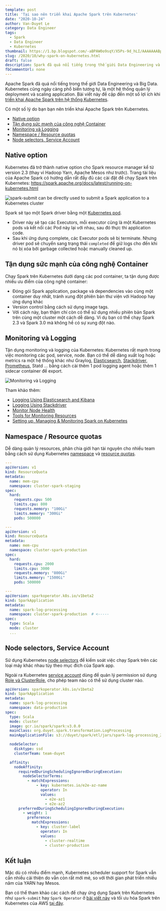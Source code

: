 ```yaml
---
template: post
title: 'Tại sao nên triển khai Apache Spark trên Kubernetes'
date: "2020-10-24"
author: Van-Duyet Le
category: Data Engineer
tags:
  - Spark
  - Data Engineer
  - Kubernetes
thumbnail: https://1.bp.blogspot.com/-aBPAW0o9sqY/X5Ps-9d_hLI/AAAAAAABp1A/ZCTOfwThNEUykd4biRSDnZj0D7menY9kACLcBGAsYHQ/s0/spark-on-k8s.jpg
slug: /2020/10/why-spark-on-kubernetes.html
draft: false
description: Spark đã quá nổi tiếng trong thế giới Data Engineering và Bigdata. Kubernetes cũng ngày càng phổ biến tương tự, là một hệ thống quản lý deployment và scaling application. Bài viết này bàn đến một số lợi ích khi triển khai ứng dụng Apache Spark trên hệ thống Kubernetes.
fbCommentUrl: none
---
```


Apache Spark đã quá nổi tiếng trong thế giới Data Engineering và Big Data. Kubernetes cũng ngày càng phổ biến tương tự, là một hệ thống quản lý deployment và scaling application. Bài viết này đề cập đến một số lợi ích khi [triển khai Apache Spark trên hệ thống Kubernetes](https://blog.duyet.net/2020/05/spark-on-k8s.html).

Có một số lý do bạn bạn nên triển khai Apache Spark trên Kubernetes.

- [Native option](#native-option)
- [Tận dụng sức mạnh của công nghệ Container](#tận-dụng-sức-mạnh-của-công-nghệ-container)
- [Monitoring và Logging](#monitoring-và-logging)
- [Namespace / Resource quotas](#namespace--resource-quotas)
- [Node selectors, Service Account](#node-selectors-service-account)

## Native option

Kubernetes đã trở thành native option cho Spark resource manager kể từ version 2.3 (thay vì Hadoop Yarn, Apache Mesos như trước). Trang tài liệu của Apache Spark có hướng dẫn rất đầy đủ các cài đặt để chạy Spark trên Kubernetes: https://spark.apache.org/docs/latest/running-on-kubernetes.html

![spark-submit can be directly used to submit a Spark application to a Kubernetes cluster](/media/2020/why-spark-k8s/k8s-cluster-mode.png)

Spark sẽ tạo một Spark driver bằng một [Kubernetes pod](https://kubernetes.io/docs/concepts/workloads/pods/pod/).

- Driver này sẽ tạo các Executors, mỗi executor cũng là một Kubernetes pods và kết nối các Pod này lại với nhau, sau đó thực thi application code.
- Sau khi ứng dụng complete, các Executor pods sẽ bị terminate. Nhưng driver pod sẽ chuyển sang trạng thái `completed` để giữ logs cho đến khi nó bị xóa bởi garbage collected hoặc manually cleaned up.

## Tận dụng sức mạnh của công nghệ Container

Chạy Spark trên Kubernetes dưới dạng các pod container, ta tận dụng được nhiều ưu điểm của công nghệ container:

- Đóng gói Spark application, package và dependencies vào cùng một container duy nhất, tránh xung đột phiên bản thư viện với Hadoop hay ứng dụng khác
- Version control bằng cách sử dụng image tags.
- Với cách này, bạn thậm chí còn có thể sử dụng nhiều phiên bản Spark trên cùng một cluster một cách dễ dàng. Ví dụ bạn có thể chạy Spark 2.3 và Spark 3.0 mà không hề có sự xung đột nào.

## Monitoring và Logging

Tận dụng monitoring và logging của Kubernetes: Kubernetes rất mạnh trong việc monitoring các pod, service, node. Bạn có thể dễ dàng xuất log hoặc metrics ra một hệ thống khác như Graylog, [Elasticsearch](https://kubernetes.io/docs/tasks/debug-application-cluster/logging-elasticsearch-kibana/), [Stackdriver](https://kubernetes.io/docs/tasks/debug-application-cluster/logging-stackdriver/), [Prometheus](https://prometheus.io/), Statd ... bằng cách cài thêm 1 pod logging agent hoặc thêm 1 sidecar container để export.

![Monitoring và Logging](/media/2020/why-spark-k8s/logging-with-streaming-sidecar.png)

Tham khảo thêm:

- [Logging Using Elasticsearch and Kibana](https://kubernetes.io/docs/tasks/debug-application-cluster/logging-elasticsearch-kibana/)
- [Logging Using Stackdriver](https://kubernetes.io/docs/tasks/debug-application-cluster/logging-stackdriver/)
- [Monitor Node Health](https://kubernetes.io/docs/tasks/debug-application-cluster/monitor-node-health/)
- [Tools for Monitoring Resources](https://kubernetes.io/docs/tasks/debug-application-cluster/resource-usage-monitoring/)
- [Setting up, Managing & Monitoring Spark on Kubernetes](https://www.datamechanics.co/blog-post/setting-up-managing-monitoring-spark-on-kubernetes)

## Namespace / Resource quotas

Dễ dàng quản lý resources, phân chia giới hạn tài nguyên cho nhiều team bằng cách sử dụng Kubernetes [namespace](https://kubernetes.io/docs/concepts/overview/working-with-objects/namespaces/) và [resource quotas](https://kubernetes.io/docs/concepts/policy/resource-quotas/).

```yaml
---
apiVersion: v1
kind: ResourceQuota
metadata:
  name: mem-cpu
  namespace: cluster-spark-staging
spec:
  hard:
    requests.cpu: 500
    limits.cpu: 800
    requests.memory: "100Gi"
    limits.memory: "300Gi"
    pods: 500000

---
apiVersion: v1
kind: ResourceQuota
metadata:
  name: mem-cpu
  namespace: cluster-spark-production
spec:
  hard:
    requests.cpu: 2000
    limits.cpu: 3000
    requests.memory: "800Gi"
    limits.memory: "1500Gi"
    pods: 500000

---
apiVersion: sparkoperator.k8s.io/v1beta2
kind: SparkApplication
metadata:
  name: spark-log-processing
  namespace: cluster-spark-production  # <-----
spec:
  type: Scala
  mode: cluster
  ...
```

## Node selectors, Service Account

Sử dụng Kubernetes [node selectors](https://kubernetes.io/docs/concepts/configuration/assign-pod-node/#nodeselector) để kiểm soát việc chạy Spark trên các loại máy khác nhau tùy theo mục đích của Spark app.

Ngoài ra Kubernetes [service account](https://kubernetes.io/docs/tasks/configure-pod-container/configure-service-account/) dùng để quản lý permission sử dụng [Role và ClusterRole](https://kubernetes.io/docs/reference/access-authn-authz/rbac/#role-and-clusterrole), cho phép team nào có thể sử dụng cluster nào.

```yaml
apiVersion: sparkoperator.k8s.io/v1beta2
kind: SparkApplication
metadata:
  name: spark-log-processing
  namespace: data-production
spec:
  type: Scala
  mode: cluster
  image: gcr.io/spark/spark:v3.0.0
  mainClass: org.duyet.spark.transformation.LogProcessing
  mainApplicationFile: s3://duyet/spark/etl/jars/spark-log-processing_2.12-3.0.0.jar

  nodeSelector:
    disktype: ssd
    clusterTeam: team-duyet

  affinity:
    nodeAffinity:
      requiredDuringSchedulingIgnoredDuringExecution:
        nodeSelectorTerms:
          - matchExpressions:
              - key: kubernetes.io/e2e-az-name
                operator: In
                values:
                  - e2e-az1
                  - e2e-az2
      preferredDuringSchedulingIgnoredDuringExecution:
        - weight: 1
          preference:
            matchExpressions:
              - key: cluster-label
                operator: In
                values:
                  - cluster-realtime
                  - cluster-production
```

## Kết luận

Mặc dù có nhiều điểm mạnh, Kubernetes scheduler support for Spark vẫn cần nhiều cải thiện do vẫn còn rất mới mẻ, so với thời gian phát triển nhiều năm của YARN hay Mesos.

Bạn có thể tham khảo các cách để chạy ứng dụng Spark trên Kubernetes như `spark-submit` hay `Spark Operator` ở [bài viết này](https://blog.duyet.net/2020/05/spark-on-k8s.html) và tối ưu hóa Spark trên Kubernetes của AWS [tại đây](https://aws.amazon.com/blogs/containers/optimizing-spark-performance-on-kubernetes/).
